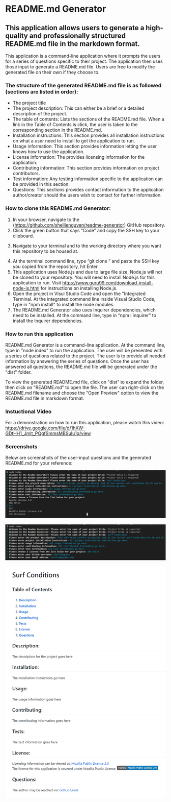 # README.md Generator

## This application allows users to generate a high-quality and professionally structured README.md file in the markdown format.
This application is a command-line application where it prompts the users for a series of questions specific to their project.
The application then uses those input to generate a README.md file.  Users are free to modify the generated file on their own if they choose to.

### The structure of the generated README.md file is as followed (sections are listed in order):

* The project title
* The project description: This can either be a brief or a detailed description of the project.
* The table of contents: Lists the sections of the README.md file. When a link in the Table of Contents is click, the user is taken to the corresponding section in the README.md.
* Installation instructions: This section provides all installation instructions on what a user need to install to get the application to run.
* Usage information: This section provides information letting the user knows how to use the application.
* License information: The provides licensing information for the application.
* Contributing information: This section provides information on project contributors.
* Test information: Any testing information specific to the application can be provided in this section.
* Questions: This sections provides contact information to the application author/creator should the users wish to contact for further information.

### How to clone this README.md Generator:

1. In your browser, navigate to the (https://github.com/shellienguyen/readme-generator) GitHub repository.
2. Click the green button that says “Code” and copy the SSH key to your clipboard.
3) Navigate to your terminal  and to the working directory where you want this repository to be housed at.
4. At the terminal command line, type “git clone ” and paste the SSH key you copied from the repository, hit Enter.
5. This application uses Node.js and due to large file size, Node.js will not be cloned to your repository.
You will need to install Node.js for this application to run.  Visit https://www.guru99.com/download-install-node-js.html
for instructions on installing Node.js.
6. Open the project in Visul Studio Code and open the "Integrated Terminal.  At the integrated command line inside Visual Studio
Code, type in "npm install" to install the node modules.
7. The README.md Generator also uses Inquirer dependencies, which need to be installed.  At the command line, type in “npm i inquirer” to
install the Inquirer dependencies.

### How to run this application

README.md Generator is a command-line application. At the command line, type in "node index" to run the application.  The user will be presented
with a series of questions related to the project.  The user is to provide all needed information by answering the series of questions.  Once
the user has answered all questions, the README.md file will be generated under the "dist" folder.

To view the generated README.md file, click on "dist" to expand the folder, then click on "README.md" to open the file.  The user can right-click on the
README.md filename  and choose the "Open Preview" option to view the README.md file in markdown format.

### Instuctional Video

For a demonstration on how to run this application, please watch this video: https://drive.google.com/file/d/1hXW-GDtHH1_Jmlt_PQgfSmmsMBSuIu1q/view

### Screenshots

Below are screenshots of the user-input questions and the generated README.md for your reference:

![Mockup](https://github.com/shellienguyen/readme-generator/blob/main/assets/images/user-input1.jpg)
<br><br>
![Mockup](https://github.com/shellienguyen/readme-generator/blob/main/assets/images/user-input2.jpg)
<br><br>
![Mockup](https://github.com/shellienguyen/readme-generator/blob/main/assets/images/mockup.jpg)

